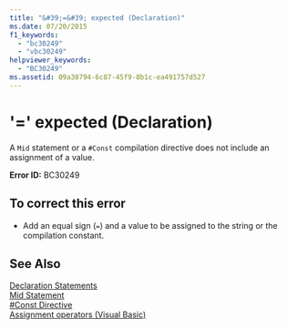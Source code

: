 ```yaml
---
title: "&#39;=&#39; expected (Declaration)"
ms.date: 07/20/2015
f1_keywords: 
  - "bc30249"
  - "vbc30249"
helpviewer_keywords: 
  - "BC30249"
ms.assetid: 09a38794-6c87-45f9-8b1c-ea491757d527
---
```

# &#39;=&#39; expected (Declaration)
A `Mid` statement or a `#Const` compilation directive does not include an assignment of a value.  
  
 **Error ID:** BC30249  
  
## To correct this error  
  
- Add an equal sign (`=`) and a value to be assigned to the string or the compilation constant.  
  
## See Also  
 [Declaration Statements](~/docs/visual-basic/programming-guide/language-features/statements.md#declaration-statements)  
 [Mid Statement](../../visual-basic/language-reference/statements/mid-statement.md)  
 [#Const Directive](../../visual-basic/language-reference/directives/const-directive.md)  
 [Assignment operators (Visual Basic)](~/docs/visual-basic/language-reference/operators/assignment-operators.md)
